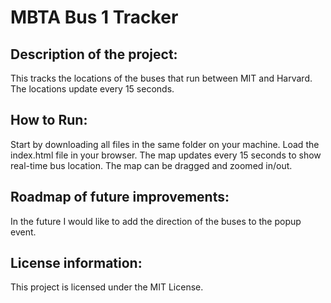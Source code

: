 # MBTA Bus 1 Tracker

## Description of the project: 
This tracks the locations of the buses that run between MIT and Harvard. The locations update every 15 seconds.

## How to Run: 
Start by downloading all files in the same folder on your machine. Load the index.html file in your browser. The map updates every 15 seconds to show real-time bus location. The map can be dragged and zoomed in/out.

## Roadmap of future improvements: 
In the future I would like to add the direction of the buses to the popup event.

## License information: 
This project is licensed under the MIT License.
